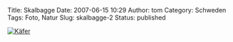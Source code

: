 Title: Skalbagge
Date: 2007-06-15 10:29
Author: tom
Category: Schweden
Tags: Foto, Natur
Slug: skalbagge-2
Status: published

[![Käfer](/pic/bugger2_s.jpg "Käfer")](/pic/bugger2_l.jpg)

